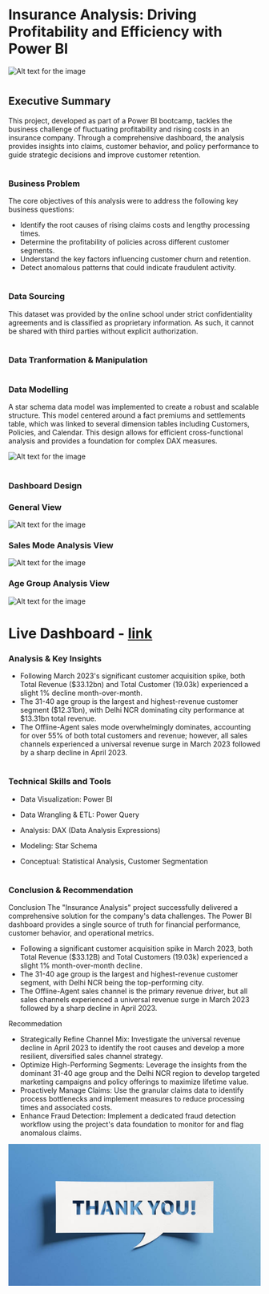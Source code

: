 # Insurance Analysis: Driving Profitability and Efficiency with Power BI

![Alt text for the image](https://github.com/Hammed-Hassan/Insurance_Data_Analysis___Power-BI/blob/main/Front%20Page.png)

#
## Executive Summary
This project, developed as part of a Power BI bootcamp, tackles the business challenge of fluctuating profitability and rising costs in an insurance company. Through a comprehensive dashboard, the analysis provides insights into claims, customer behavior, and policy performance to guide strategic decisions and improve customer retention.

#
### Business Problem
The core objectives of this analysis were to address the following key business questions:
- Identify the root causes of rising claims costs and lengthy processing times.
- Determine the profitability of policies across different customer segments.
- Understand the key factors influencing customer churn and retention.
- Detect anomalous patterns that could indicate fraudulent activity.

#
### Data Sourcing 
This dataset was provided by the online school under strict confidentiality agreements and is classified as proprietary information. As such, it cannot be shared with third parties without explicit authorization.

#
### Data Tranformation & Manipulation

#
### Data Modelling 
A star schema data model was implemented to create a robust and scalable structure. This model centered around a fact premiums and settlements table, which was linked to several dimension tables including Customers, Policies, and Calendar. This design allows for efficient cross-functional analysis and provides a foundation for complex DAX measures.

![Alt text for the image](https://github.com/Midoford/Insurance-Data-Analysis-Dashboard/blob/main/201.png)


# 
### Dashboard Design
### General View
![Alt text for the image](https://github.com/Midoford/Insurance-Data-Analysis-Dashboard/blob/main/202.png)
### Sales Mode Analysis View
![Alt text for the image](https://github.com/Midoford/Insurance-Data-Analysis-Dashboard/blob/main/203.png)
### Age Group Analysis View
![Alt text for the image](https://github.com/Midoford/Insurance-Data-Analysis-Dashboard/blob/main/204.png)

# Live Dashboard - [link](https://app.powerbi.com/view?r=eyJrIjoiNjEyMmUzMDgtNTUzMi00ZjkzLTg1ODEtZGFjY2VkYTMyNGNiIiwidCI6ImM2ZTU0OWIzLTVmNDUtNDAzMi1hYWU5LWQ0MjQ0ZGM1YjJjNCJ9)

### Analysis & Key Insights
- Following March 2023's significant customer acquisition spike, both Total Revenue ($33.12bn) and Total Customer (19.03k) experienced a slight 1% decline month-over-month.
- The 31-40 age group is the largest and highest-revenue customer segment ($12.31bn), with Delhi NCR dominating city performance at $13.31bn total revenue.
- The Offline-Agent sales mode overwhelmingly dominates, accounting for over 55% of both total customers and revenue; however, all sales channels experienced a universal revenue surge in March 2023 followed by a sharp decline in April 2023.

# 
### Technical Skills and Tools
- Data Visualization: Power BI

- Data Wrangling & ETL: Power Query

- Analysis: DAX (Data Analysis Expressions)

- Modeling: Star Schema

- Conceptual: Statistical Analysis, Customer Segmentation

#
### Conclusion & Recommendation 
Conclusion
The "Insurance Analysis" project successfully delivered a comprehensive solution for the company's data challenges. The Power BI dashboard provides a single source of truth for financial performance, customer behavior, and operational metrics.
- Following a significant customer acquisition spike in March 2023, both Total Revenue ($33.12B) and Total Customers (19.03k) experienced a slight 1% month-over-month decline.
- The 31-40 age group is the largest and highest-revenue customer segment, with Delhi NCR being the top-performing city.
- The Offline-Agent sales channel is the primary revenue driver, but all sales channels experienced a universal revenue surge in March 2023 followed by a sharp decline in April 2023.
  
Recommedation
- Strategically Refine Channel Mix: Investigate the universal revenue decline in April 2023 to identify the root causes and develop a more resilient, diversified sales channel strategy.
- Optimize High-Performing Segments: Leverage the insights from the dominant 31-40 age group and the Delhi NCR region to develop targeted marketing campaigns and policy offerings to maximize lifetime value.
- Proactively Manage Claims: Use the granular claims data to identify process bottlenecks and implement measures to reduce processing times and associated costs.
- Enhance Fraud Detection: Implement a dedicated fraud detection workflow using the project's data foundation to monitor for and flag anomalous claims.

![Alt text for the image](https://github.com/Hammed-Hassan/AtliQ_Consumer_Electronics_Analysis/blob/main/istockphoto-1397892955-612x612.jpg)



